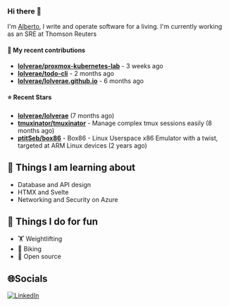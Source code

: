 ### Hi there 👋

I'm [Alberto](https://albertolvera.com), I write and operate software for a living. I'm currently working as an SRE at Thomson Reuters

#### 🚀 My recent contributions
- **[lolverae/proxmox-kubernetes-lab](https://github.com/lolverae/proxmox-kubernetes-lab)** - 3 weeks ago
- **[lolverae/todo-cli](https://github.com/lolverae/todo-cli)** - 2 months ago
- **[lolverae/lolverae.github.io](https://github.com/lolverae/lolverae.github.io)** - 6 months ago

#### ⭐ Recent Stars
- **[lolverae/lolverae](https://github.com/lolverae/lolverae)** (7 months ago)
- **[tmuxinator/tmuxinator](https://github.com/tmuxinator/tmuxinator)** - Manage complex tmux sessions easily (8 months ago)
- **[ptitSeb/box86](https://github.com/ptitSeb/box86)** - Box86 - Linux Userspace x86 Emulator with a twist, targeted at ARM Linux devices (2 years ago)

## 📖 Things I am learning about

- Database and API design
- HTMX and Svelte
- Networking and Security on Azure

## 💪 Things I do for fun

- 🏋 Weightlifting
- 🚴 Biking
- 🤼 Open source

## 🌐Socials
[![LinkedIn](https://img.shields.io/badge/LinkedIn-%230077B5.svg?logo=linkedin&logoColor=white)](https://www.linkedin.com/in/luis-alberto-olvera/)
